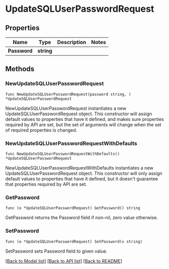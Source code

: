 # UpdateSQLUserPasswordRequest

## Properties

Name | Type | Description | Notes
------------ | ------------- | ------------- | -------------
**Password** | **string** |  | 

## Methods

### NewUpdateSQLUserPasswordRequest

`func NewUpdateSQLUserPasswordRequest(password string, ) *UpdateSQLUserPasswordRequest`

NewUpdateSQLUserPasswordRequest instantiates a new UpdateSQLUserPasswordRequest object.
This constructor will assign default values to properties that have it defined,
and makes sure properties required by API are set, but the set of arguments
will change when the set of required properties is changed.

### NewUpdateSQLUserPasswordRequestWithDefaults

`func NewUpdateSQLUserPasswordRequestWithDefaults() *UpdateSQLUserPasswordRequest`

NewUpdateSQLUserPasswordRequestWithDefaults instantiates a new UpdateSQLUserPasswordRequest object.
This constructor will only assign default values to properties that have it defined,
but it doesn't guarantee that properties required by API are set.

### GetPassword

`func (o *UpdateSQLUserPasswordRequest) GetPassword() string`

GetPassword returns the Password field if non-nil, zero value otherwise.

### SetPassword

`func (o *UpdateSQLUserPasswordRequest) SetPassword(v string)`

SetPassword sets Password field to given value.


[[Back to Model list]](../README.md#documentation-for-models) [[Back to API list]](../README.md#documentation-for-api-endpoints) [[Back to README]](../README.md)



